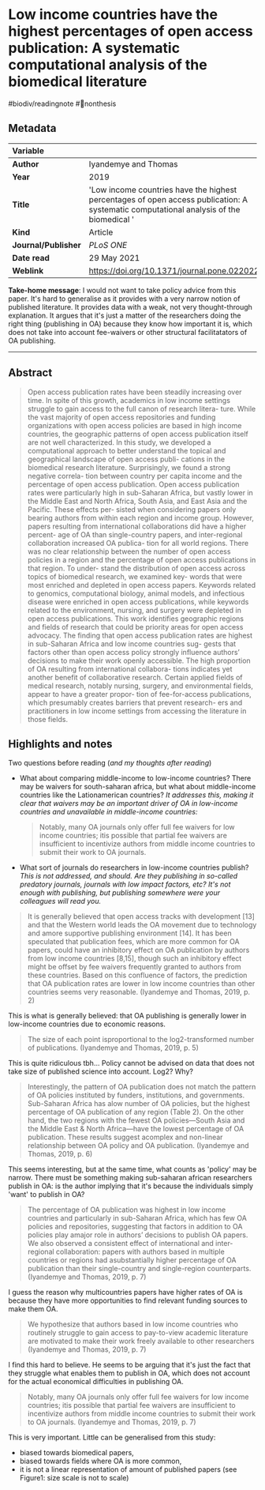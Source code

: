 # Low income countries have the highest percentages of open access publication: A systematic computational analysis of the biomedical literature
#biodiv/readingnote #🚫nonthesis 


## Metadata

|   Variable     |  |
|:--------------|:-----------|
| **Author**			| Iyandemye and Thomas     | 
| **Year**				| 		2019	 | 
| **Title**				| 	'Low income countries have the highest percentages of open access publication: A systematic computational analysis of the biomedical '		 | 
| **Kind**				| Article| 
| **Journal/Publisher**				| 	*PLoS ONE*		 | 
| **Date read**				| 	29 May 2021	 | 
| **Weblink**				| 	  https://doi.org/10.1371/journal.pone.0220229 | 

**Take-home message**: I would not want to take policy advice from this paper. It's hard to generalise as it provides with a very narrow notion of published literature. It provides data with a weak, not very thought-through explanation. It argues that it's just a matter of the researchers doing the right thing (publishing in OA) because they know how important it is, which does not take into account fee-waivers or other structural facilitatators of OA publishing. 

---

## Abstract

> Open access publication rates have been steadily increasing over time. In spite of this growth, academics in low income settings struggle to gain access to the full canon of research litera- ture. While the vast majority of open access repositories and funding organizations with open access policies are based in high income countries, the geographic patterns of open access publication itself are not well characterized. In this study, we developed a computational approach to better understand the topical and geographical landscape of open access publi- cations in the biomedical research literature. Surprisingly, we found a strong negative correla- tion between country per capita income and the percentage of open access publication. Open access publication rates were particularly high in sub-Saharan Africa, but vastly lower in the Middle East and North Africa, South Asia, and East Asia and the Pacific. These effects per- sisted when considering papers only bearing authors from within each region and income group. However, papers resulting from international collaborations did have a higher percent- age of OA than single-country papers, and inter-regional collaboration increased OA publica- tion for all world regions. There was no clear relationship between the number of open access policies in a region and the percentage of open access publications in that region. To under- stand the distribution of open access across topics of biomedical research, we examined key- words that were most enriched and depleted in open access papers. Keywords related to genomics, computational biology, animal models, and infectious disease were enriched in open access publications, while keywords related to the environment, nursing, and surgery were depleted in open access publications. This work identifies geographic regions and fields of research that could be priority areas for open access advocacy. The finding that open access publication rates are highest in sub-Saharan Africa and low income countries sug- gests that factors other than open access policy strongly influence authors’ decisions to make their work openly accessible. The high proportion of OA resulting from international collabora- tions indicates yet another benefit of collaborative research. Certain applied fields of medical research, notably nursing, surgery, and environmental fields, appear to have a greater propor- tion of fee-for-access publications, which presumably creates barriers that prevent research- ers and practitioners in low income settings from accessing the literature in those fields.




## Highlights and notes

Two questions before reading (*and my thoughts after reading*)
- What about comparing middle-income to low-income countries? There may be waivers for south-saharan africa, but what about middle-income countries like the Lationamerican countries? *It addresses this, making it clear that waivers may be an important driver of OA in low-income countries and unavailable in middle-income countries:*
	 > Notably, many OA journals only offer full fee waivers for low income countries; itis possible that partial fee waivers are insufficient to incentivize authors from middle income countries to submit their work to OA journals.
- What sort of journals do researchers in low-income countries publish? *This is not addressed, and should. Are they publishing in so-called predatory journals, journals with low impact factors, etc? It's not enough with publishing, but publishing somewhere were your colleagues will read you.*



> It is generally believed that open access tracks with development [13] and that the Western world leads the OA movement due to technology and amore supportive publishing environment [14]. It has been speculated that publication fees, which are more common for OA papers, could have an inhibitory effect on OA publication by authors from low income countries [8,15], though such an inhibitory effect might be offset by fee waivers frequently granted to authors from these countries. Based on this confluence of factors, the prediction that OA publication rates are lower in low income countries than other countries seems very reasonable. (Iyandemye and Thomas, 2019, p. 2) 

This is what is generally believed: that OA publishing is generally lower in low-income countries due to economic reasons.


> The size of each point isproportional to the log2-transformed number of publications. (Iyandemye and Thomas, 2019, p. 5)

This is quite ridiculous tbh... Policy cannot be advised on data that does not take size of published science into account. Log2? Why?


> Interestingly, the pattern of OA publication does not match the pattern of OA policies instituted by funders, institutions, and governments. Sub-Saharan Africa has alow number of OA policies, but the highest percentage of OA publication of any region (Table 2). On the other hand, the two regions with the fewest OA policies—South Asia and the Middle East & North Africa—have the lowest percentage of OA publication. These results suggest acomplex and non-linear relationship between OA policy and OA publication. (Iyandemye and Thomas, 2019, p. 6)

This seems interesting, but at the same time, what counts as 'policy' may be narrow. There must be something making sub-saharan african researchers publish in OA: is the author implying that it's because the individuals simply 'want' to publish in OA?


> The percentage of OA publication was highest in low income countries and particularly in sub-Saharan Africa, which has few OA policies and repositories, suggesting that factors in addition to OA policies play amajor role in authors’ decisions to publish OA papers. We also observed a consistent effect of international and inter-regional collaboration: papers with authors based in multiple countries or regions had asubstantially higher percentage of OA publication than their single-country and single-region counterparts. (Iyandemye and Thomas, 2019, p. 7)

I guess the reason why multicountries papers have higher rates of OA is because they have more opportunities to find relevant funding sources to make them OA.


> We hypothesize that authors based in low income countries who routinely struggle to gain access to pay-to-view academic literature are motivated to make their work freely available to other researchers (Iyandemye and Thomas, 2019, p. 7)

I find this hard to believe. He seems to be arguing that it's just the fact that they struggle what enables them to publish in OA, which does not account for the actual economical difficulties in publishing OA.


> Notably, many OA journals only offer full fee waivers for low income countries; itis possible that partial fee waivers are insufficient to incentivize authors from middle income countries to submit their work to OA journals. (Iyandemye and Thomas, 2019, p. 7)

This is very important. Little can be generalised from this study: 
- biased towards biomedical papers, 
- biased towards fields where OA is more common,
- it is not a linear representation of amount of published papers (see Figure1: size scale is not to scale)


